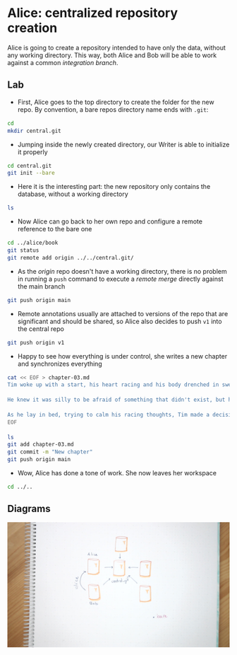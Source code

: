 # Alice: centralized repository creation

Alice is going to create a repository intended to have only the data, without any working directory. This way, both Alice and Bob will be able to work against a common *integration branch*. 

## Lab

* First, Alice goes to the top directory to create the folder for the new repo. By convention, a
bare repos directory name ends with `.git`:

```bash
cd
mkdir central.git
```

* Jumping inside the newly created directory, our Writer is able to initialize it properly

```bash
cd central.git
git init --bare
```

* Here it is the interesting part: the new repository only contains the database, without
a working directory

```bash
ls
```

* Now Alice can go back to her own repo and configure a remote reference to the bare one

```bash
cd ../alice/book
git status
git remote add origin ../../central.git/
```

* As the *origin* repo doesn't have a working directory, there is no problem in
running a `push` command to execute a *remote merge* directly against the main branch

```bash
git push origin main
```

* Remote annotations usually are attached to versions of the repo that are significant
and should be shared, so Alice also decides to push `v1` into the central repo

```bash
git push origin v1
```

* Happy to see how everything is under control, she writes a new chapter and synchronizes everything

```bash
cat << EOF > chapter-03.md
Tim woke up with a start, his heart racing and his body drenched in sweat; it took him a few moments to realize that he had been dreaming about the mermaids again. He had been having the same dream for weeks now - the mermaids would appear out of nowhere, their beautiful faces twisted into a sinister snarl as they dragged him under the water.

He knew it was silly to be afraid of something that didn't exist, but he couldn't shake the feeling that there was some truth to his dreams. The sea was full of mysteries and he had heard stories of sailors who had encountered strange creatures on their voyages. Perhaps there was more to his dreams than just his imagination.

As he lay in bed, trying to calm his racing thoughts, Tim made a decision. He would set out to learn as much as he could about the sea and the creatures that dwelled within it. If there was any truth to his dreams, he wanted to be prepared. And he knew where to start his investigation.
EOF

ls
git add chapter-03.md
git commit -m "New chapter"
git push origin main
```

* Wow, Alice has done a tone of work. She now leaves her workspace

```bash
cd ../..
```

## Diagrams

![A diagram showing different repositories in a centralized strategy](images/110-bare-repos.png)